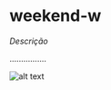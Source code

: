 ﻿# weekend-w


*Descrição*

................

![alt text](https://github.com/mazarafa/weekend-w/blob/master/project%20BD/aprintBR.jpeg)




